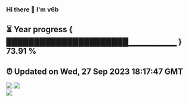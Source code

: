 ### Hi there 👋  I'm v6b  
⏳ Year progress { ██████████████████████▁▁▁▁▁▁▁▁ } 73.91 %
---
⏰ Updated on Wed, 27 Sep 2023 18:17:47 GMT
---
![](https://github-readme-stats.vercel.app/api?username=v6b&bg_color=30,e96443,904e95&title_color=fff&text_color=fff&layout=compact)
![](https://github-readme-stats.vercel.app/api/top-langs/?username=v6b&layout=compact&bg_color=30,e96443,904e95&title_color=fff&text_color=fff)  
![](https://gcore.jsdelivr.net/gh/v6b/v6b@main/assets/github-contribution-grid-snake.svg)

